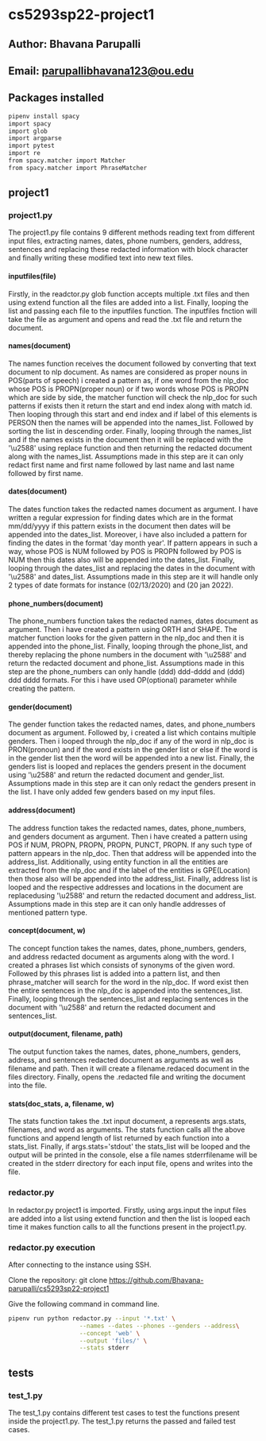 # cs5293sp22-project1
## Author: Bhavana Parupalli
## Email: parupallibhavana123@ou.edu
## Packages installed
```bash
pipenv install spacy
import spacy
import glob
import argparse 
import pytest
import re
from spacy.matcher import Matcher
from spacy.matcher import PhraseMatcher
```
## project1
### project1.py
The project1.py file contains 9 different methods reading text from different input files, extracting names, dates, phone numbers, genders, address, sentences and replacing these redacted information with block character and finally writing these modified text into new text files.
#### inputfiles(file)
Firstly, in the readctor.py glob function accepts multiple .txt files and then using extend function all the files are added into a list. Finally, looping the list and passing each file to the inputfiles function. 
The inputfiles fnction will take the file as argument and opens and read the .txt file and return the document.
#### names(document)
The names function receives the document followed by converting that text document to nlp document. As names are considered as proper nouns in POS(parts of speech) i created a pattern as, if one word from the nlp_doc whose POS is PROPN(proper noun) or if two words whose POS is PROPN which are side by side, the matcher function will check the nlp_doc for such patterns if exists then it return the start and end index along with match id. Then looping through this start and end index and if label of this elements is PERSON then the names will be appended into the names_list. Followed by sorting the list in descending order. Finally, looping through the names_list and if the names exists in the document then it will be replaced with the '\u2588' using replace function and then returning the redacted document along with the names_list. Assumptions made in this step are it can only redact first name and first name followed by last name and last name followed by first name.
#### dates(document)
The dates function takes the redacted names document as argument. I have written a regular expression for finding dates which are in the format mm/dd/yyyy if this pattern exists in the document then dates will be appended into the dates_list. Moreover, i have also included a pattern for finding the dates in the format 'day month year'. If pattern appears in such a way, whose POS is NUM followed by POS is PROPN followed by POS is NUM then this dates also will be appended into the dates_list. Finally, looping through the dates_list and replacing the dates in the document with '\u2588' and dates_list. Assumptions made in this step are it will handle only 2 types of date formats for instance (02/13/2020) and (20 jan 2022).
#### phone_numbers(document)
The phone_numbers function takes the redacted names, dates document as argument. Then i have created a pattern using ORTH and SHAPE. The matcher function looks for the given pattern in the nlp_doc and then it is appended into the phone_list.  Finally, looping through the phone_list, and thereby replacing the phone numbers in the document with '\u2588' and return the redacted document and phone_list. Assumptions made in this step are the phone_numbers can only handle (ddd) ddd-dddd and (ddd) ddd dddd formats. For this i have used OP(optional) parameter whhile creating the pattern.
#### gender(document)
The gender function takes the redacted names, dates, and phone_numbers document as argument. Followed by, i created a list which contains multiple genders. Then i looped through the nlp_doc if any of the word in nlp_doc is PRON(pronoun) and if the word exists in the gender list or else if the word is in the gender list then the word will be appended into a new list. Finally, the genders list is looped and replaces the genders present in the document using '\u2588' and return the redacted document and gender_list. Assumptions made in this step are it can only redact the genders present in the list. I have only added few genders based on my input files.
#### address(document)
The address function takes the redacted names, dates, phone_numbers, and genders document as argument. Then i have created a pattern using POS if NUM, PROPN, PROPN, PROPN, PUNCT, PROPN. If any such type of pattern appears in the nlp_doc. Then that address will be appended into the address_list. Additionally, using entity function in all the entities are extracted from the nlp_doc and if the label of the entities is GPE(Location) then those also will be appended into the address_list. Finally, address list is looped and the respective addresses and locations in the document are replacedusing '\u2588' and return the redacted document and address_list. Assumptions made in this step are it can only handle addresses of mentioned pattern type.
#### concept(document, w)
The concept function takes the names, dates, phone_numbers, genders, and address redacted document as arguments along with the word. I created a phrases list which consists of synonyms of the given word. Followed by this phrases list is added into a pattern list, and then phrase_matcher will search for the word in the nlp_doc. If word exist then the entire sentences in the nlp_doc is appended into the sentences_list. Finally, looping through the sentences_list and replacing sentences in the document with '\u2588' and return the redacted document and sentences_list.
#### output(document, filename, path)
The output function takes the names, dates, phone_numbers, genders, address, and sentences redacted document as arguments as well as filename and path. Then it will create a filename.redaced document in the files directory. Finally, opens the .redacted file and writing the document into the file.
#### stats(doc_stats, a, filename, w)
The stats function takes the .txt input document, a represents args.stats, filenames, and word as arguments. The stats function calls all the above functions and append length of list returned by each function into a stats_list. Finally, if args.stats='stdout' the stats_list will be looped and the output will be printed in the console, else a file names stderrfilename will be created in the stderr directory for each input file, opens and writes into the file.
### redactor.py
In redactor.py project1 is imported. Firstly, using args.input the input files are added into a list using extend function and then the list is looped each time it makes function calls to all the functions present in the project1.py.
### redactor.py execution
After connecting to the instance using SSH.

Clone the repository: git clone https://github.com/Bhavana-parupalli/cs5293sp22-project1

Give the following command in command line.
```bash
pipenv run python redactor.py --input '*.txt' \
                    --names --dates --phones --genders --address\
                    --concept 'web' \
                    --output 'files/' \
                    --stats stderr
```
## tests
### test_1.py
The test_1.py contains different test cases to test the functions present inside the project1.py. The test_1.py returns the passed and failed test cases.

